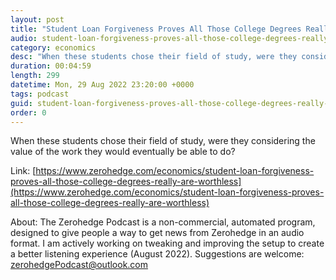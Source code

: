 ```yaml
---
layout: post
title: "Student Loan Forgiveness Proves All Those College Degrees Really Are Worthless "
audio: student-loan-forgiveness-proves-all-those-college-degrees-really-are-worthless-0
category: economics
desc: "When these students chose their field of study, were they considering the value of the work they would eventually be able to do?"
duration: 00:04:59
length: 299
datetime: Mon, 29 Aug 2022 23:20:00 +0000
tags: podcast
guid: student-loan-forgiveness-proves-all-those-college-degrees-really-are-worthless-0
order: 0
---
```

When these students chose their field of study, were they considering the value of the work they would eventually be able to do?

Link: [https://www.zerohedge.com/economics/student-loan-forgiveness-proves-all-those-college-degrees-really-are-worthless](https://www.zerohedge.com/economics/student-loan-forgiveness-proves-all-those-college-degrees-really-are-worthless)

About: The Zerohedge Podcast is a non-commercial, automated program, designed to give people a way to get news from Zerohedge in an audio format.  I am actively working on tweaking and improving the setup to create a better listening experience (August 2022).  Suggestions are welcome: [zerohedgePodcast@outlook.com](mailto:zerohedgePodcast@outlook.com)
